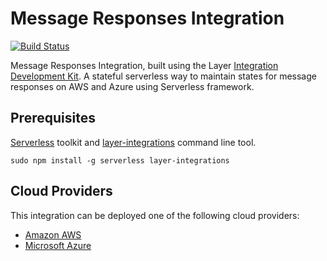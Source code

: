 # Message Responses Integration
[![Build Status](https://circleci.com/gh/layerhq/message-responses-integration.png?circle-token=8144c9bfcbf48b7a0f0f2f372753c2b814de82b5)](https://circleci.com/gh/layerhq/message-responses-integration)

Message Responses Integration, built using the Layer [Integration Development Kit](https://preview.layer.com/reference/integrations/framework). A stateful serverless way to maintain states for message responses on AWS and Azure using
Serverless framework.

## Prerequisites

[Serverless](https://serverless.com) toolkit and [layer-integrations](https://github.com/layerhq/layer-integrations) command line tool.

    sudo npm install -g serverless layer-integrations

## Cloud Providers

This integration can be deployed one of the following cloud providers:

- [Amazon AWS](./aws)
- [Microsoft Azure](./azure)
